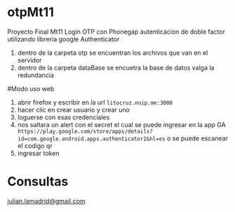 # otpMt11
Proyecto Final Mt11
Login OTP con Phonegap
autenticacion de doble factor utilizando libreria google Authenticator

1. dentro de la carpeta otp se encuentran los archivos que van en el servidor 
1. dentro de la carpeta dataBase se encuetra la base de datos valga la redundancia

#Modo uso web

1. abrir firefox y escribir en la url ```litocruz.noip.me:3000```
1. hacer clic en crear usuario y crear uno
1. loguerse con esas credenciales
1. nos saltara un alert con el secret el cual se puede ingresar en la app GA ``` https://play.google.com/store/apps/details?id=com.google.android.apps.authenticator2&hl=es``` o 
se puede escanear el codigo qr
1. ingresar token

# Consultas
julian.lamadrid@gmail.com

